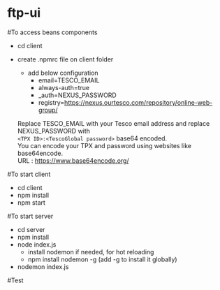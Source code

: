 # ftp-ui

#To access beans components

- cd client
- create .npmrc file on client folder
    - add below configuration
        - email=TESCO_EMAIL
        - always-auth=true
        - _auth=NEXUS_PASSWORD
        - registry=https://nexus.ourtesco.com/repository/online-web-group/

    Replace TESCO_EMAIL with your Tesco email address and replace NEXUS_PASSWORD with <br />
    `<TPX ID>:<TescoGlobal password>` base64 encoded. <br/>
    You can encode your TPX and password using websites like base64encode. <br/>
    URL : https://www.base64encode.org/

#To start client

- cd client
- npm install
- npm start

#To start server

- cd server
- npm install
- node index.js
    - install nodemon if needed, for hot reloading
    - npm install nodemon -g (add -g to install it globally)
- nodemon index.js

#Test


